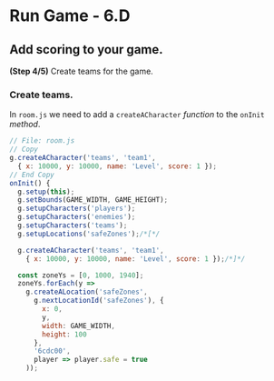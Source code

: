# Run Game - 6.D

## Add scoring to your game.

**(Step 4/5)** Create teams for the game.

### Create teams.

In `room.js` we need to add a `createACharacter` _function_ to the `onInit` _method_.

```javascript
// File: room.js
// Copy
g.createACharacter('teams', 'team1',
  { x: 10000, y: 10000, name: 'Level', score: 1 });
// End Copy
onInit() {
  g.setup(this);
  g.setBounds(GAME_WIDTH, GAME_HEIGHT);
  g.setupCharacters('players');
  g.setupCharacters('enemies');
  g.setupCharacters('teams');
  g.setupLocations('safeZones');/*[*/

  g.createACharacter('teams', 'team1',
    { x: 10000, y: 10000, name: 'Level', score: 1 });/*]*/

  const zoneYs = [0, 1000, 1940];
  zoneYs.forEach(y =>
    g.createALocation('safeZones',
      g.nextLocationId('safeZones'), {
        x: 0,
        y,
        width: GAME_WIDTH,
        height: 100
      },
      '6cdc00',
      player => player.safe = true
    ));
```
